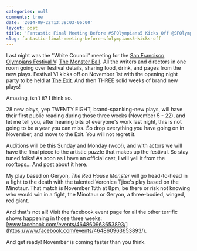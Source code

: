 ```yaml
---
categories: null
comments: true
date: '2014-09-22T13:39:03-06:00'
layout: post
title: 'Fantastic Final Meeting Before #SFOlympians5 Kicks Off @SFOlympiansFest #newplay'
slug: fantastic-final-meeting-before-sfolympians5-kicks-off
---
```


Last night was the "White Council" meeting for the [San Francisco Olympians Festival V](sfolympians.com): [The Monster Ball](https://www.facebook.com/events/464860963653893/). All the writers and directors in one room going over festival details, sharing food, drink, and pages from the new plays. Festival VI kicks off on November 1st with the opening night party to be held at [The Exit](http://www.theexit.org/). And then THREE solid weeks of brand new plays!

Amazing, isn't it? I think so.

28 new plays, yep TWENTY EIGHT, brand-spanking-new plays, will have their first public reading during those three weeks (November 5 - 22), and let me tell you, after hearing bits of everyone's work last night, this is not going to be a year you can miss. So drop everything you have going on in November, and move to the Exit. You will not regret it.

Auditions will be this Sunday and Monday (woo!), and with actors we will have the final piece to the artistic puzzle that makes up the festival. So stay tuned folks! As soon as I have an official cast, I will yell it from the rooftops... And post about it here.

My play based on Geryon, *The Red House Monster* will go head-to-head in a fight to the death with the talented Veronica Tjioe's play based on the Minotaur. That match is November 15th at 8pm, be there or risk not knowing who would win in a fight, the Minotaur or Geryon, a three-bodied, winged, red giant.

And that's not all! Visit the facebook event page for all the other terrific shows happening in those three weeks: [www.facebook.com/events/464860963653893/](https://www.facebook.com/events/464860963653893/).

And get ready! November is coming faster than you think.